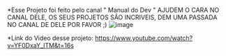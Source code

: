 *Esse Projeto foi feito pelo canal " Manual do Dev " 
AJUDEM O CARA NO CANAL DELE, OS SEUS PROJETOS SÃO INCRIVEIS, DEM UMA PASSADA NO CANAL DE DELE POR FAVOR ;)
![image](https://github.com/mateus-1228/paint/assets/90453742/ca96db18-d757-4c17-bb6e-83fa8cc47769)

*Link do Video desse projeto: https://www.youtube.com/watch?v=YF0DxaY_lTM&t=16s
